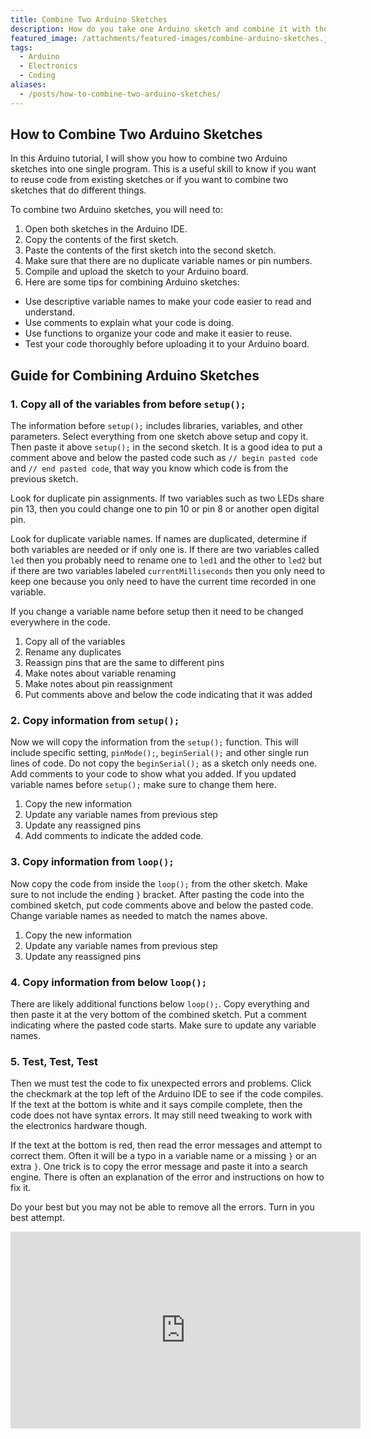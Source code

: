 ```yaml
---
title: Combine Two Arduino Sketches
description: How do you take one Arduino sketch and combine it with the code of another Arduino sketch? This tutorial shows how to join two sketches together to make one program.
featured_image: /attachments/featured-images/combine-arduino-sketches.jpg
tags:
  - Arduino
  - Electronics
  - Coding
aliases:
  - /posts/how-to-combine-two-arduino-sketches/
---
```


## How to Combine Two Arduino Sketches

In this Arduino tutorial, I will show you how to combine two Arduino sketches into one single program. This is a useful skill to know if you want to reuse code from existing sketches or if you want to combine two sketches that do different things.

To combine two Arduino sketches, you will need to:

1. Open both sketches in the Arduino IDE.
2. Copy the contents of the first sketch.
3. Paste the contents of the first sketch into the second sketch.
4. Make sure that there are no duplicate variable names or pin numbers.
5. Compile and upload the sketch to your Arduino board.
6. Here are some tips for combining Arduino sketches:

- Use descriptive variable names to make your code easier to read and understand.
- Use comments to explain what your code is doing.
- Use functions to organize your code and make it easier to reuse.
- Test your code thoroughly before uploading it to your Arduino board.

## Guide for Combining Arduino Sketches

### 1. Copy all of the variables from before `setup();`

The information before `setup();` includes libraries, variables, and other parameters. Select everything from one sketch above setup and copy it. Then paste it above `setup();` in the second sketch. It is a good idea to put a comment above and below the pasted code such as `// begin pasted code` and `// end pasted code`, that way you know which code is from the previous sketch.

Look for duplicate pin assignments. If two variables such as two LEDs share pin 13, then you could change one to pin 10 or pin 8 or another open digital pin.

Look for duplicate variable names. If names are duplicated, determine if both variables are needed or if only one is. If there are two variables called `led` then you probably need to rename one to `led1` and the other to `led2` but if there are two variables labeled `currentMilliseconds` then you only need to keep one because you only need to have the current time recorded in one variable.

If you change a variable name before setup then it need to be changed everywhere in the code.

1. Copy all of the variables
2. Rename any duplicates
3. Reassign pins that are the same to different pins
4. Make notes about variable renaming
5. Make notes about pin reassignment
6. Put comments above and below the code indicating that it was added

### 2. Copy information from `setup();`

Now we will copy the information from the `setup();` function. This will include specific setting, `pinMode();`, `beginSerial();` and other single run lines of code. Do not copy the `beginSerial();` as a sketch only needs one. Add comments to your code to show what you added. If you updated variable names before `setup();` make sure to change them here.

1. Copy the new information
2. Update any variable names from previous step
3. Update any reassigned pins
4. Add comments to indicate the added code.

### 3. Copy information from `loop();`

Now copy the code from inside the `loop();` from the other sketch. Make sure to not include the ending `}` bracket. After pasting the code into the combined sketch, put code comments above and below the pasted code. Change variable names as needed to match the names above.

1. Copy the new information
2. Update any variable names from previous step
3. Update any reassigned pins

### 4. Copy information from below `loop();`

There are likely additional functions below `loop();`. Copy everything and then paste it at the very bottom of the combined sketch. Put a comment indicating where the pasted code starts. Make sure to update any variable names.

### 5. Test, Test, Test

Then we must test the code to fix unexpected errors and problems. Click the checkmark at the top left of the Arduino IDE to see if the code compiles. If the text at the bottom is white and it says compile complete, then the code does not have syntax errors. It may still need tweaking to work with the electronics hardware though.

If the text at the bottom is red, then read the error messages and attempt to correct them. Often it will be a typo in a variable name or a missing `}` or an extra `}`. One trick is to copy the error message and paste it into a search engine. There is often an explanation of the error and instructions on how to fix it.

Do your best but you may not be able to remove all the errors. Turn in you best attempt.

<div class="video-grid">

<div class="video-card">
<div class="iframe-16-9-container">
<iframe class="youTubeIframe" width="560" height="315" src="https://www.youtube.com/embed/nepj56gusuk?=rel" title="YouTube video player" frameborder="0" allow="accelerometer; autoplay; clipboard-write; encrypted-media; gyroscope; picture-in-picture; web-share" allowfullscreen></iframe>
</div>
</div>

</div>
